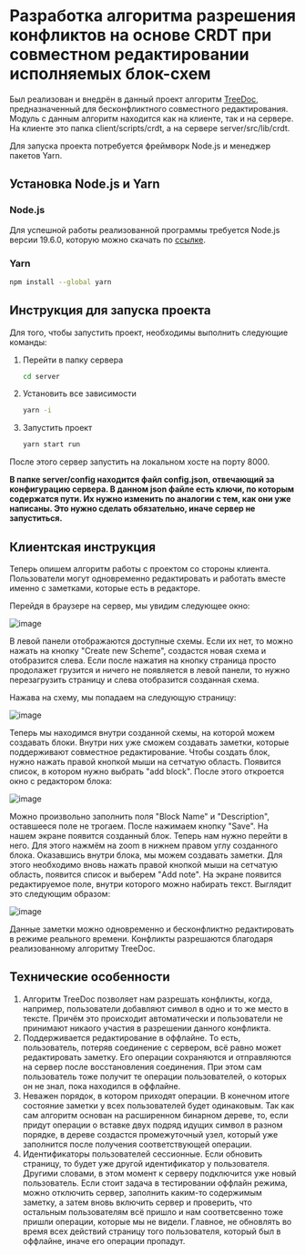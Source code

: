 # Разработка алгоритма разрешения конфликтов на основе CRDT при совместном редактировании исполняемых блок-схем
Был реализован и внедрён в данный проект алгоритм [TreeDoc](https://inria.hal.science/inria-00445975/document), предназначенный для бесконфликтного совместного редактирования. Модуль с данным алгоритм находится как на клиенте, так и на сервере. На клиенте это папка client/scripts/crdt, а на сервере server/src/lib/crdt.  

Для запуска проекта потребуется фреймворк Node.js и менеджер пакетов Yarn. 

## Установка Node.js и Yarn
### Node.js
Для успешной работы реализованной программы требуется Node.js версии 19.6.0, которую можно скачать по [ссылке](https://nodejs.org/en/blog/release/v19.6.0). 
### Yarn
```bash
npm install --global yarn
```
## Инструкция для запуска проекта
Для того, чтобы запустить проект, необходимы выполнить следующие команды:
1. Перейти в папку сервера
    ```bash
    cd server
    ```
2. Установить все зависимости
    ```bash
    yarn -i
    ```
3. Запустить проект
    ```bash
    yarn start run
    ```
После этого сервер запустить на локальном хосте на порту 8000. 

**В папке server/config находится файл config.json, отвечающий за конфигурацию сервера. В данном json файле есть ключи, по которым содержатся пути. Их нужно изменить по аналогии с тем, как они уже написаны. Это нужно сделать обязательно, иначе сервер не запуститься.**


## Клиентская инструкция
Теперь опишем алгоритм работы с проектом со стороны клиента. Пользователи могут одновременно редактировать и работать вместе именно с заметками, которые есть в редакторе. 

Перейдя в браузере на сервер, мы увидим следующее окно:

![image](https://github.com/AlexMartpr/diploma/assets/68010217/6addcc29-b610-44ba-b9df-113db8d85c9e)


В левой панели отображаются доступные схемы. Если их нет, то можно нажать на кнопку "Create new Scheme", создастся новая схема и отобразится слева. Если после нажатия на кнопку страница просто продолажет грузится и ничего не появляется в левой панели, то нужно перезагрузить страницу и слева отобразится созданная схема.

Нажава на схему, мы попадаем на следующую страницу:

![image](https://github.com/AlexMartpr/diploma/assets/68010217/99d86852-d5c4-4b19-8b47-12788bcab896)

Теперь мы находимся внутри созданной схемы, на которой можем создавать блоки. Внутри них уже сможем создавать заметки, которые поддерживают совместное редактирование.
Чтобы создать блок, нужно нажать правой кнопкой мыши на сетчатую область. Появится список, в котором нужно выбрать "add block". После этого откроется окно с редактором блока:

![image](https://github.com/AlexMartpr/diploma/assets/68010217/a1084120-7cbd-4b22-a2cb-3f309dae314a)

Можно произвольно заполнить поля "Block Name" и "Description", оставшееся поле не трогаем. После нажимаем кнопку "Save". На нашем экране появится созданный блок. Теперь нам нужно перейти в него. Для этого нажмём на zoom в нижнем правом углу созданного блока. 
Оказавшись внутри блока, мы можем создавать заметки. Для этого необходимо вновь нажать правой кнопкой мыши на сетчатую область, появится список и выберем "Add note". 
На экране появится редактируемое поле, внутри которого можно набирать текст. Выглядит это следующим образом:

![image](https://github.com/AlexMartpr/diploma/assets/68010217/c0cb3ac6-bc2c-43a1-83e7-41e9cfddb26d)

Данные заметки можно одновременно и бесконфликтно редактировать в режиме реального времени. Конфликты разрешаются благодаря реализованному алгоритму TreeDoc.

## Технические особенности
1. Алгоритм TreeDoc позволяет нам разрешать конфликты, когда, например, пользователи добавляют символ в одно и то же место в тексте. Причём это происходит автоматически и пользователи не принимают никаого участия в разрешении данного конфликта. 
2. Поддерживается редактирование в оффлайне. То есть, пользователь, потеряв соединение с сервером, всё равно может редактировать заметку. Его операции сохраняются и отправляются на сервер после восстановления соединения. При этом сам пользователь тоже получит те операции пользователей, о которых он не знал, пока находился в оффлайне. 
3. Неважен порядок, в котором приходят операции. В конечном итоге состояние заметки у всех пользователей будет одинаковым. Так как сам алгоритм основан на расширенном бинарном дереве, то, если придут операции о вставке двух подряд идущих символ в разном порядке, в дереве создастся промежуточный узел, который уже заполнится после получения соответствующей операции.
4. Идентификаторы пользователей сессионные. Если обновить страницу, то будет уже другой идентификатор у пользователя. Другими словами, в этом момент к серверу подключится уже новый пользователь. Если стоит задача в тестировании оффлайн режима, можно отключить сервер, заполнить каким-то содержимым заметку, а затем вновь включить сервер и проверить, что остальным пользователям всё пришло и нам соответсвенно тоже пришли операции, которые мы не видели. Главное, не обновлять во время всех действий страницу того пользователя, который был в оффлайне, иначе его операции пропадут. 



